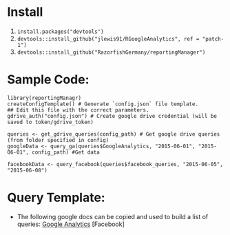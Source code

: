 # Install
1. `install.packages("devtools")`
2. `devtools::install_github("jlewis91/RGoogleAnalytics", ref = "patch-1")`
2. `devtools::install_github("RazorfishGermany/reportingManager")`

# Sample Code:
```
library(reportingManagr)
createConfigTemplate() # Generate `config.json` file template.
## Edit this file with the correct parameters.
gdrive_auth("config.json") # Create google drive credential (will be saved to token/gdrive_token)

queries <- get_gdrive_queries(config_path) # Get google drive queries (from folder specified in config)
googleData <- query_ga(queries$GoogleAnalytics, "2015-06-01", "2015-06-01", config_path) #Get data

facebookData <- query_facebook(queries$facebook_queries, "2015-06-05", "2015-06-08")
```

# Query Template:
- The following google docs can be copied and used to build a list of queries:
[Google Analytics](https://docs.google.com/spreadsheets/d/14fsu5SEMDo74SxKdl7IS7BMU3QheINba2pJzkEAVRzE/edit?usp=sharing)
[Facebook]
